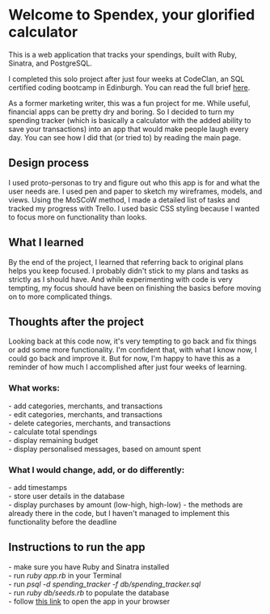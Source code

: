 <h1>Welcome to Spendex, your glorified calculator</h1>

This is a web application that tracks your spendings, built with Ruby, Sinatra, and PostgreSQL.

I completed this solo project after just four weeks at CodeClan, an SQL certified coding bootcamp in Edinburgh. You can read the full brief <a title="Spending Tracker brief" href="https://github.com/metamoni/Ruby-project_Spending-tracker/blob/master/brief.md">here</a>.

As a former marketing writer, this was a fun project for me. While useful, financial apps can be pretty dry and boring. So I decided to turn my spending tracker (which is basically a calculator with the added ability to save your transactions) into an app that would make people laugh every day. You can see how I did that (or tried to) by reading the main page.

<h2>Design process</h2>
I used proto-personas to try and figure out who this app is for and what the user needs are. I used pen and paper to sketch my wireframes, models, and views. Using the MoSCoW method, I made a detailed list of tasks and tracked my progress with Trello. I used basic CSS styling because I wanted to focus more on functionality than looks.

<h2>What I learned</h2>
By the end of the project, I learned that referring back to original plans helps you keep focused. I probably didn't stick to my plans and tasks as strictly as I should have. And while experimenting with code is very tempting, my focus should have been on finishing the basics before moving on to more complicated things.

<h2>Thoughts after the project</h2>
Looking back at this code now, it's very tempting to go back and fix things or add some more functionality. I'm confident that, with what I know now, I could go back and improve it. But for now, I'm happy to have this as a reminder of how much I accomplished after just four weeks of learning.


<h3>What works:</h3>
- add categories, merchants, and transactions<br>
- edit categories, merchants, and transactions<br>
- delete categories, merchants, and transactions<br>
- calculate total spendings<br>
- display remaining budget<br>
- display personalised messages, based on amount spent


<h3>What I would change, add, or do differently:</h3>
- add timestamps<br>
- store user details in the database<br>
- display purchases by amount (low-high, high-low) - the methods are already there in the code, but I haven't managed to implement this functionality before the deadline


<h2>Instructions to run the app</h2>
- make sure you have Ruby and Sinatra installed<br>
- run <i>ruby app.rb</i> in your Terminal<br>
- run <i>psql -d spending_tracker -f db/spending_tracker.sql</i><br>
- run <i>ruby db/seeds.rb</i> to populate the database<br>
- follow <a title="Spending tracker app" href="http://localhost:4567/">this link</a> to open the app in your browser
